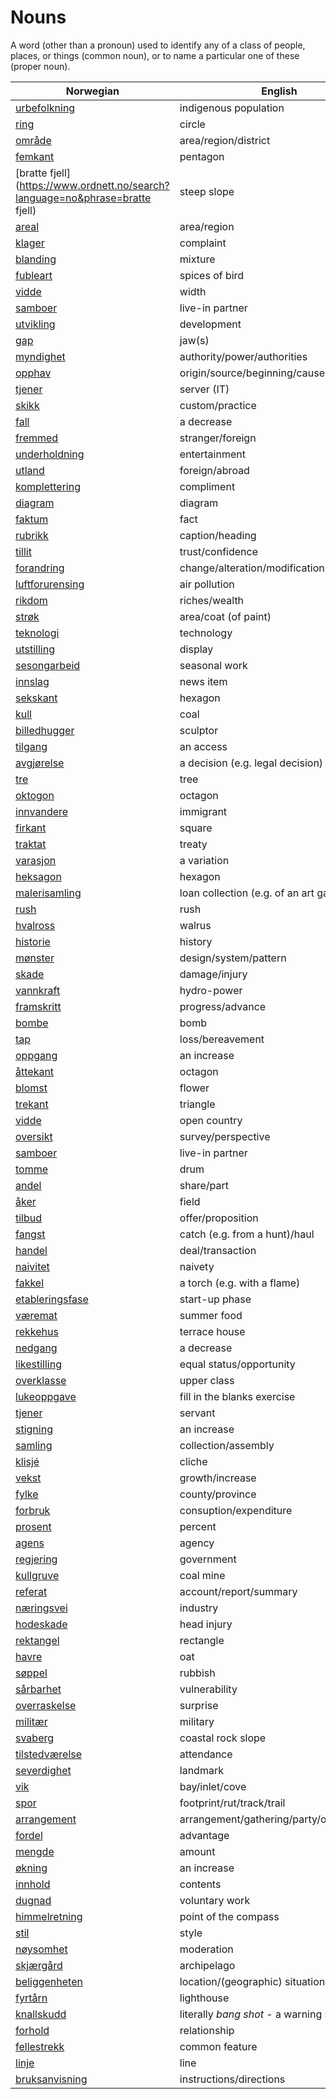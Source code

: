 # Nouns

A word (other than a pronoun) used to identify any of a class of people, places, or things (common noun), or to name a particular one of these (proper noun).

| Norwegian | English | Gender |
| --- | --- | --- |
| [urbefolkning](https://www.ordnett.no/search?language=no&phrase=urbefolkning) | indigenous population | m |
| [ring](https://www.ordnett.no/search?language=no&phrase=ring) | circle | m |
| [område](https://www.ordnett.no/search?language=no&phrase=område) | area/region/district | i |
| [femkant](https://www.ordnett.no/search?language=no&phrase=femkant) | pentagon | m |
| [bratte fjell](https://www.ordnett.no/search?language=no&phrase=bratte fjell) | steep slope | m |
| [areal](https://www.ordnett.no/search?language=no&phrase=areal) | area/region | i |
| [klager](https://www.ordnett.no/search?language=no&phrase=klager) | complaint | m |
| [blanding](https://www.ordnett.no/search?language=no&phrase=blanding) | mixture | m |
| [fubleart](https://www.ordnett.no/search?language=no&phrase=fubleart) | spices of bird | m/f |
| [vidde](https://www.ordnett.no/search?language=no&phrase=vidde) | width | m/f |
| [samboer](https://www.ordnett.no/search?language=no&phrase=samboer) | live-in partner | m |
| [utvikling](https://www.ordnett.no/search?language=no&phrase=utvikling) | development | m |
| [gap](https://www.ordnett.no/search?language=no&phrase=gap) | jaw(s) | m |
| [myndighet](https://www.ordnett.no/search?language=no&phrase=myndighet) | authority/power/authorities | m |
| [opphav](https://www.ordnett.no/search?language=no&phrase=opphav) | origin/source/beginning/cause | i |
| [tjener](https://www.ordnett.no/search?language=no&phrase=tjener) | server (IT) | m |
| [skikk](https://www.ordnett.no/search?language=no&phrase=skikk) | custom/practice | m |
| [fall](https://www.ordnett.no/search?language=no&phrase=fall) | a decrease | i |
| [fremmed](https://www.ordnett.no/search?language=no&phrase=fremmed) | stranger/foreign | m |
| [underholdning](https://www.ordnett.no/search?language=no&phrase=underholdning) | entertainment | m |
| [utland](https://www.ordnett.no/search?language=no&phrase=utland) | foreign/abroad | m |
| [komplettering](https://www.ordnett.no/search?language=no&phrase=komplettering) | compliment | m |
| [diagram](https://www.ordnett.no/search?language=no&phrase=diagram) | diagram | i |
| [faktum](https://www.ordnett.no/search?language=no&phrase=faktum) | fact | i |
| [rubrikk](https://www.ordnett.no/search?language=no&phrase=rubrikk) | caption/heading | m |
| [tillit](https://www.ordnett.no/search?language=no&phrase=tillit) | trust/confidence | m |
| [forandring](https://www.ordnett.no/search?language=no&phrase=forandring) | change/alteration/modification | m |
| [luftforurensing](https://www.ordnett.no/search?language=no&phrase=luftforurensing) | air pollution | m |
| [rikdom](https://www.ordnett.no/search?language=no&phrase=rikdom) | riches/wealth | m |
| [strøk](https://www.ordnett.no/search?language=no&phrase=strøk) | area/coat (of paint) | i |
| [teknologi](https://www.ordnett.no/search?language=no&phrase=teknologi) | technology | m |
| [utstilling](https://www.ordnett.no/search?language=no&phrase=utstilling) | display | m |
| [sesongarbeid](https://www.ordnett.no/search?language=no&phrase=sesongarbeid) | seasonal work | i |
| [innslag](https://www.ordnett.no/search?language=no&phrase=innslag) | news item | i |
| [sekskant](https://www.ordnett.no/search?language=no&phrase=sekskant) | hexagon | m |
| [kull](https://www.ordnett.no/search?language=no&phrase=kull) | coal | i |
| [billedhugger](https://www.ordnett.no/search?language=no&phrase=billedhugger) | sculptor | m |
| [tilgang](https://www.ordnett.no/search?language=no&phrase=tilgang) | an access | i |
| [avgjørelse](https://www.ordnett.no/search?language=no&phrase=avgjørelse) | a decision (e.g. legal decision) | m |
| [tre](https://www.ordnett.no/search?language=no&phrase=tre) | tree | i |
| [oktogon](https://www.ordnett.no/search?language=no&phrase=oktogon) | octagon | m |
| [innvandere](https://www.ordnett.no/search?language=no&phrase=innvandere) | immigrant | m |
| [firkant](https://www.ordnett.no/search?language=no&phrase=firkant) | square | m |
| [traktat](https://www.ordnett.no/search?language=no&phrase=traktat) | treaty | m |
| [varasjon](https://www.ordnett.no/search?language=no&phrase=varasjon) | a variation | m |
| [heksagon](https://www.ordnett.no/search?language=no&phrase=heksagon) | hexagon | m |
| [malerisamling](https://www.ordnett.no/search?language=no&phrase=malerisamling) | loan collection (e.g. of an art gallery) | m |
| [rush](https://www.ordnett.no/search?language=no&phrase=rush) | rush | i |
| [hvalross](https://www.ordnett.no/search?language=no&phrase=hvalross) | walrus | m |
| [historie](https://www.ordnett.no/search?language=no&phrase=historie) | history | m/f |
| [mønster](https://www.ordnett.no/search?language=no&phrase=mønster) | design/system/pattern | i |
| [skade](https://www.ordnett.no/search?language=no&phrase=skade) | damage/injury | m |
| [vannkraft](https://www.ordnett.no/search?language=no&phrase=vannkraft) | hydro-power | m |
| [framskritt](https://www.ordnett.no/search?language=no&phrase=framskritt) | progress/advance | i |
| [bombe](https://www.ordnett.no/search?language=no&phrase=bombe) | bomb | m |
| [tap](https://www.ordnett.no/search?language=no&phrase=tap) | loss/bereavement | i |
| [oppgang](https://www.ordnett.no/search?language=no&phrase=oppgang) | an increase | m |
| [åttekant](https://www.ordnett.no/search?language=no&phrase=åttekant) | octagon | m |
| [blomst](https://www.ordnett.no/search?language=no&phrase=blomst) | flower | m |
| [trekant](https://www.ordnett.no/search?language=no&phrase=trekant) | triangle | m |
| [vidde](https://www.ordnett.no/search?language=no&phrase=vidde) | open country | m |
| [oversikt](https://www.ordnett.no/search?language=no&phrase=oversikt) | survey/perspective | m |
| [samboer](https://www.ordnett.no/search?language=no&phrase=samboer) | live-in partner | m |
| [tomme](https://www.ordnett.no/search?language=no&phrase=tomme) | drum | m |
| [andel](https://www.ordnett.no/search?language=no&phrase=andel) | share/part | m |
| [åker](https://www.ordnett.no/search?language=no&phrase=åker) | field | m |
| [tilbud](https://www.ordnett.no/search?language=no&phrase=tilbud) | offer/proposition | i |
| [fangst](https://www.ordnett.no/search?language=no&phrase=fangst) | catch (e.g. from a hunt)/haul | m |
| [handel](https://www.ordnett.no/search?language=no&phrase=handel) | deal/transaction | m |
| [naivitet](https://www.ordnett.no/search?language=no&phrase=naivitet) | naivety | m |
| [fakkel](https://www.ordnett.no/search?language=no&phrase=fakkel) | a torch (e.g. with a flame) | m |
| [etableringsfase](https://www.ordnett.no/search?language=no&phrase=etableringsfase) | start-up phase | m |
| [væremat](https://www.ordnett.no/search?language=no&phrase=væremat) | summer food | m |
| [rekkehus](https://www.ordnett.no/search?language=no&phrase=rekkehus) | terrace house | i |
| [nedgang](https://www.ordnett.no/search?language=no&phrase=nedgang) | a decrease | m |
| [likestilling](https://www.ordnett.no/search?language=no&phrase=likestilling) | equal status/opportunity | m |
| [overklasse](https://www.ordnett.no/search?language=no&phrase=overklasse) | upper class | m |
| [lukeoppgave](https://www.ordnett.no/search?language=no&phrase=lukeoppgave) | fill in the blanks exercise | m |
| [tjener](https://www.ordnett.no/search?language=no&phrase=tjener) | servant | m |
| [stigning](https://www.ordnett.no/search?language=no&phrase=stigning) | an increase | m |
| [samling](https://www.ordnett.no/search?language=no&phrase=samling) | collection/assembly | m |
| [klisjé](https://www.ordnett.no/search?language=no&phrase=klisjé) | cliche | m |
| [vekst](https://www.ordnett.no/search?language=no&phrase=vekst) | growth/increase | m |
| [fylke](https://www.ordnett.no/search?language=no&phrase=fylke) | county/province | i |
| [forbruk](https://www.ordnett.no/search?language=no&phrase=forbruk) | consuption/expenditure | i |
| [prosent](https://www.ordnett.no/search?language=no&phrase=prosent) | percent | m |
| [agens](https://www.ordnett.no/search?language=no&phrase=agens) | agency | m |
| [regjering](https://www.ordnett.no/search?language=no&phrase=regjering) | government | m |
| [kullgruve](https://www.ordnett.no/search?language=no&phrase=kullgruve) | coal mine | m |
| [referat](https://www.ordnett.no/search?language=no&phrase=referat) | account/report/summary | i |
| [næringsvei](https://www.ordnett.no/search?language=no&phrase=næringsvei) | industry | m |
| [hodeskade](https://www.ordnett.no/search?language=no&phrase=hodeskade) | head injury | m |
| [rektangel](https://www.ordnett.no/search?language=no&phrase=rektangel) | rectangle | i |
| [havre](https://www.ordnett.no/search?language=no&phrase=havre) | oat | m |
| [søppel](https://www.ordnett.no/search?language=no&phrase=søppel) | rubbish | i |
| [sårbarhet](https://www.ordnett.no/search?language=no&phrase=sårbarhet) | vulnerability | m |
| [overraskelse](https://www.ordnett.no/search?language=no&phrase=overraskelse) | surprise | m |
| [militær](https://www.ordnett.no/search?language=no&phrase=militær) | military | m |
| [svaberg](https://www.ordnett.no/search?language=no&phrase=svaberg) | coastal rock slope | i |
| [tilstedværelse](https://www.ordnett.no/search?language=no&phrase=tilstedværelse) | attendance | i |
| [severdighet](https://www.ordnett.no/search?language=no&phrase=severdighet) | landmark | m |
| [vik](https://www.ordnett.no/search?language=no&phrase=vik) | bay/inlet/cove | m |
| [spor](https://www.ordnett.no/search?language=no&phrase=spor) | footprint/rut/track/trail | i |
| [arrangement](https://www.ordnett.no/search?language=no&phrase=arrangement) | arrangement/gathering/party/organisation | i |
| [fordel](https://www.ordnett.no/search?language=no&phrase=fordel) | advantage | m |
| [mengde](https://www.ordnett.no/search?language=no&phrase=mengde) | amount | m |
| [økning](https://www.ordnett.no/search?language=no&phrase=økning) | an increase | m |
| [innhold](https://www.ordnett.no/search?language=no&phrase=innhold) | contents | i |
| [dugnad](https://www.ordnett.no/search?language=no&phrase=dugnad) | voluntary work | m |
| [himmelretning](https://www.ordnett.no/search?language=no&phrase=himmelretning) | point of the compass | m |
| [stil](https://www.ordnett.no/search?language=no&phrase=stil) | style | m |
| [nøysomhet](https://www.ordnett.no/search?language=no&phrase=nøysomhet) | moderation | m |
| [skjærgård](https://www.ordnett.no/search?language=no&phrase=skjærgård) | archipelago | m |
| [beliggenheten](https://www.ordnett.no/search?language=no&phrase=beliggenheten) | location/(geographic) situation | m/f |
| [fyrtårn](https://www.ordnett.no/search?language=no&phrase=fyrtårn) | lighthouse | i |
| [knallskudd](https://www.ordnett.no/search?language=no&phrase=knallskudd) | literally _bang shot_ - a warning shot gun | i |
| [forhold](https://www.ordnett.no/search?language=no&phrase=forhold) | relationship | i |
| [fellestrekk](https://www.ordnett.no/search?language=no&phrase=fellestrekk) | common feature | i |
| [linje](https://www.ordnett.no/search?language=no&phrase=linje) | line | m |
| [bruksanvisning](https://www.ordnett.no/search?language=no&phrase=bruksanvisning) | instructions/directions | m |

